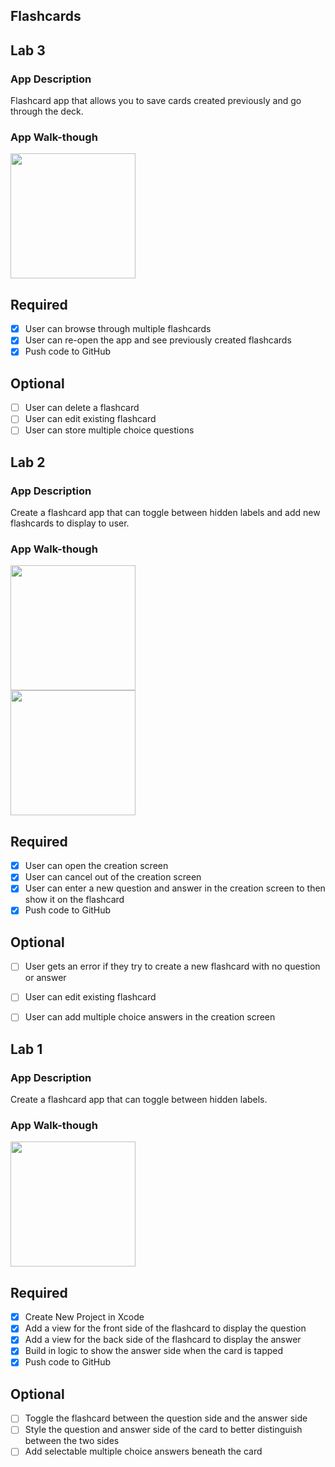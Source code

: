 ## Flashcards

## Lab 3

### App Description
Flashcard app that allows you to save cards created previously and go through the deck.

### App Walk-though
<img src="https://user-images.githubusercontent.com/66144804/159625537-d7057240-f89b-42bb-a07b-c8a31474ff72.gif" width=200><br>

## Required
- [X] User can browse through multiple flashcards
- [X] User can re-open the app and see previously created flashcards
- [X] Push code to GitHub
## Optional
- [ ] User can delete a flashcard
- [ ] User can edit existing flashcard
- [ ] User can store multiple choice questions

## Lab 2

### App Description
Create a flashcard app that can toggle between hidden labels and add new flashcards to display to user.

### App Walk-though
<img src="https://user-images.githubusercontent.com/66144804/159202956-22026406-9da6-4981-a7ae-3f98595cba87.gif" width=200><br>
<img src="https://user-images.githubusercontent.com/66144804/159338287-07cd47d7-398d-4f34-a972-0cf7d70dfdaf.gif" width=200><br>

## Required
- [X] User can open the creation screen
- [X] User can cancel out of the creation screen
- [X] User can enter a new question and answer in the creation screen to then show it on the flashcard
- [X] Push code to GitHub
## Optional
- [ ] User gets an error if they try to create a new flashcard with no question or answer
- [ ] User can edit existing flashcard
- [ ] User can add multiple choice answers in the creation screen


## Lab 1

### App Description
Create a flashcard app that can toggle between hidden labels.

### App Walk-though
<img src="https://user-images.githubusercontent.com/66144804/156876876-21880716-9408-460e-9f14-ea6c713fa5ca.gif" width=200><br>

## Required
- [X] Create New Project in Xcode
- [X] Add a view for the front side of the flashcard to display the question
- [X] Add a view for the back side of the flashcard to display the answer
- [X] Build in logic to show the answer side when the card is tapped
- [X] Push code to GitHub
## Optional
- [ ] Toggle the flashcard between the question side and the answer side
- [ ] Style the question and answer side of the card to better distinguish between the two sides
- [ ] Add selectable multiple choice answers beneath the card
